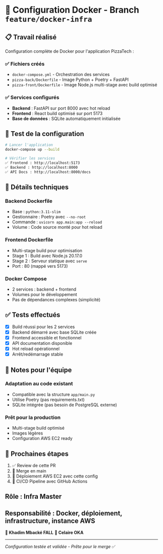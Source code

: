 # 🐳 Configuration Docker - Branch `feature/docker-infra`

## 📋 Travail réalisé

Configuration complète de Docker pour l'application PizzaTech :

### ✅ Fichiers créés
- `docker-compose.yml` - Orchestration des services
- `pizza-back/Dockerfile` - Image Python + Poetry + FastAPI
- `pizza-front/Dockerfile` - Image Node.js multi-stage avec build optimisé

### ✅ Services configurés
- **Backend** : FastAPI sur port 8000 avec hot reload
- **Frontend** : React build optimisé sur port 5173
- **Base de données** : SQLite automatiquement initialisée

## 🚀 Test de la configuration

```bash
# Lancer l'application
docker-compose up --build

# Vérifier les services
✅ Frontend : http://localhost:5173
✅ Backend : http://localhost:8000  
✅ API Docs : http://localhost:8000/docs
```

## 🔧 Détails techniques

### Backend Dockerfile
- Base : `python:3.11-slim`
- Gestionnaire : Poetry avec `--no-root`
- Commande : `uvicorn app.main:app --reload`
- Volume : Code source monté pour hot reload

### Frontend Dockerfile  
- Multi-stage build pour optimisation
- Stage 1 : Build avec Node.js 20.17.0
- Stage 2 : Serveur statique avec `serve`
- Port : 80 (mappé vers 5173)

### Docker Compose
- 2 services : backend + frontend
- Volumes pour le développement
- Pas de dépendances complexes (simplicité)

## ✅ Tests effectués

- [x] Build réussi pour les 2 services
- [x] Backend démarré avec base SQLite créée
- [x] Frontend accessible et fonctionnel  
- [x] API documentation disponible
- [x] Hot reload opérationnel
- [x] Arrêt/redémarrage stable

## 📝 Notes pour l'équipe

### Adaptation au code existant
- Compatible avec la structure `app/main.py`
- Utilise Poetry (pas requirements.txt)
- SQLite intégrée (pas besoin de PostgreSQL externe)

### Prêt pour la production
- Multi-stage build optimisé
- Images légères
- Configuration AWS EC2 ready

## 🎯 Prochaines étapes

1. ✅ Review de cette PR
2. 🔄 Merge en main
3. 🚀 Déploiement AWS EC2 avec cette config
4. 🔧 CI/CD Pipeline avec GitHub Actions




## Rôle : Infra Master  
## Responsabilité : Docker, déploiement, infrastructure, instance AWS

 **👤 Khadim Mbacké FALL**
 **👤 Celaire OKA**

---

*Configuration testée et validée - Prête pour le merge* ✅